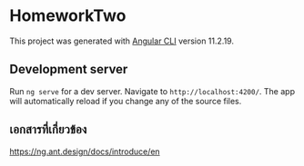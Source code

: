 # HomeworkTwo

This project was generated with [Angular CLI](https://github.com/angular/angular-cli) version 11.2.19.

## Development server

Run `ng serve` for a dev server. Navigate to `http://localhost:4200/`. The app will automatically reload if you change any of the source files.

## เอกสารที่เกี่ยวข้อง
https://ng.ant.design/docs/introduce/en
